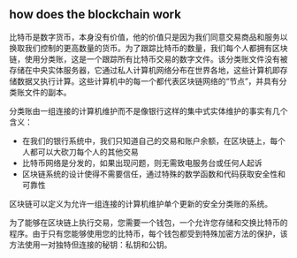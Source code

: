 ## how does the blockchain work

比特币是数字货币，本身没有价值，他的价值只是因为我们同意交易商品和服务以换取我们控制的更高数量的货币。为了跟踪比特币的数量，我们每个人都拥有区块链，使用分类账，这是一个跟踪所有比特币交易的数字文件。该分类账文件没有被存储在中央实体服务器，它通过私人计算机网络分布在世界各地，这些计算机即存储数据又执行计算。这些计算机中的每一个都代表区块链网络的“节点”，并具有分类账文件的副本。

分类账由一组连接的计算机维护而不是像银行这样的集中式实体维护的事实有几个含义：
- 在我们的银行系统中，我们只知道自己的交易和账户余额，在区块链上，每个人都可以大砍刀每个人的其他交易
- 比特币网络是分发的，如果出现问题，则无需致电服务台或任何人起诉
- 区块链系统的设计使得不需要信任，通过特殊的数学函数和代码获取安全性和可靠性

区块链可以定义为允许一组连接的计算机维护单个更新的安全分类账的系统。

为了能够在区块链上执行交易，您需要一个钱包，一个允许您存储和交换比特币的程序。由于只有您能够使用您的比特币，每个钱包都受到特殊加密方法的保护，该方法使用一对独特但连接的秘钥：私钥和公钥。



